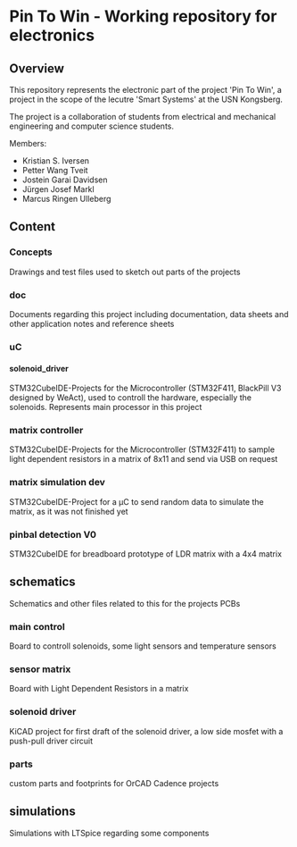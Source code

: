 # Pin To Win - Working repository for electronics

## Overview

This repository represents the electronic part of the project 'Pin To Win', a project in the scope of the lecutre 'Smart Systems' at the USN Kongsberg. 

The project is a collaboration of students from electrical and mechanical engineering and computer science students. 

Members: 
* Kristian S. Iversen
* Petter Wang Tveit
* Jostein Garai Davidsen
* Jürgen Josef Markl
* Marcus Ringen Ulleberg


## Content

### Concepts

Drawings and test files used to sketch out parts of the projects

### doc

Documents regarding this project including documentation, data sheets and other application notes and reference sheets


### uC

#### solenoid_driver
STM32CubeIDE-Projects for the Microcontroller (STM32F411,  BlackPill V3 designed by WeAct), used to controll the hardware, especially the solenoids. Represents main processor in this project

### matrix controller
STM32CubeIDE-Projects for the Microcontroller (STM32F411) to sample light dependent resistors in a matrix of 8x11 and send via USB on request

### matrix simulation dev
STM32CubeIDE-Project for a µC to send random data to simulate the matrix, as it was not finished yet

### pinbal detection V0
STM32CubeIDE for breadboard prototype of LDR matrix with a 4x4 matrix

## schematics

Schematics and other files related to this for the projects PCBs
### main control
Board to controll solenoids, some light sensors and temperature sensors

### sensor matrix
Board with Light Dependent Resistors in a matrix

### solenoid driver
KiCAD project for first draft of the solenoid driver, a low side mosfet with a push-pull driver circuit

### parts
custom parts and footprints for OrCAD Cadence projects

## simulations

Simulations with LTSpice regarding some components





